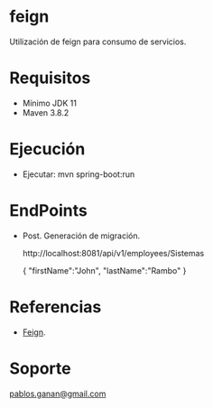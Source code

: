 # feign
Utilización de feign para consumo de servicios.
# Requisitos
* Mínimo JDK 11
* Maven 3.8.2

# Ejecución
* Ejecutar: mvn spring-boot:run

# EndPoints

* Post. Generación de migración.

	 http://localhost:8081/api/v1/employees/Sistemas
	 
	{
	"firstName":"John",
	"lastName":"Rambo"
	}

# Referencias

* <a href="https://cloud.spring.io/spring-cloud-netflix/multi/multi_spring-cloud-feign.html">Feign</a>.


# Soporte
pablos.ganan@gmail.com
